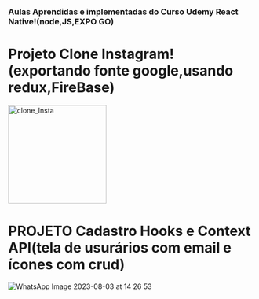 ### Aulas Aprendidas  e implementadas do Curso Udemy React Native!(node,JS,EXPO GO)

#
#

 # Projeto Clone Instagram! (exportando fonte google,usando redux,FireBase)


<img src="https://github.com/FelipeXavier99/React-Native/assets/127893679/a33e80eb-99cc-4473-a71b-348d2d76f4dd" width="200" height="200" alt="clone_Insta">



#
#

# PROJETO Cadastro Hooks e Context API(tela de usurários com email e ícones com crud)
![WhatsApp Image 2023-08-03 at 14 26 53](https://github.com/FelipeXavier99/React-Native/assets/127893679/dccd7467-0a79-4a29-915d-011f4d2b7f0b)

